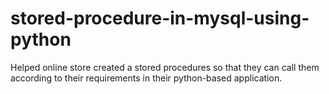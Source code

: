 # stored-procedure-in-mysql-using-python
Helped online store created a stored procedures so that they can call them according to their requirements in their python-based application. 
